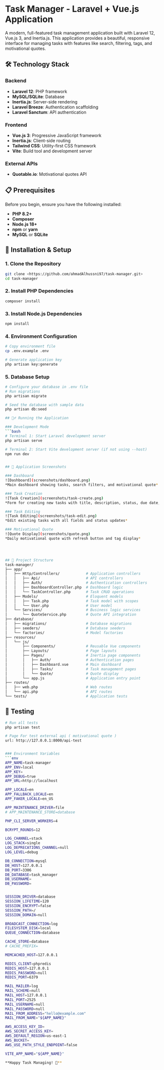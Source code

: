 # Task Manager - Laravel + Vue.js Application

A modern, full-featured task management application built with Laravel 12, Vue.js 3, and Inertia.js. This application provides a beautiful, responsive interface for managing tasks with features like search, filtering, tags, and motivational quotes.

## 🛠️ Technology Stack

### Backend
- **Laravel 12**: PHP framework
- **MySQL/SQLite**: Database
- **Inertia.js**: Server-side rendering
- **Laravel Breeze**: Authentication scaffolding
- **Laravel Sanctum**: API authentication

### Frontend
- **Vue.js 3**: Progressive JavaScript framework
- **Inertia.js**: Client-side routing
- **Tailwind CSS**: Utility-first CSS framework
- **Vite**: Build tool and development server

### External APIs
- **Quotable.io**: Motivational quotes API

## 📋 Prerequisites

Before you begin, ensure you have the following installed:
- **PHP 8.2+**
- **Composer**
- **Node.js 18+**
- **npm** or **yarn**
- **MySQL** or **SQLite**

## 🚀 Installation & Setup

### 1. Clone the Repository
```bash
git clone <https://github.com/ahmadAlhussni97/task-manager.git>
cd task-manager
```

### 2. Install PHP Dependencies
```bash
composer install
```

### 3. Install Node.js Dependencies
```bash
npm install
```

### 4. Environment Configuration
```bash
# Copy environment file
cp .env.example .env

# Generate application key
php artisan key:generate
```

### 5. Database Setup
```bash
# Configure your database in .env file
# Run migrations
php artisan migrate

# Seed the database with sample data
php artisan db:seed

## 🏃‍♂️ Running the Application

### Development Mode
```bash
# Terminal 1: Start Laravel development server
php artisan serve

# Terminal 2: Start Vite development server (if not using --host)
npm run dev


## 📱 Application Screenshots

### Dashboard
![Dashboard](screenshots/dashboard.png)
*Main dashboard showing tasks, search filters, and motivational quote*

### Task Creation
![Task Creation](screenshots/task-create.png)
*Form for creating new tasks with title, description, status, due date, and tags*

### Task Editing
![Task Editing](screenshots/task-edit.png)
*Edit existing tasks with all fields and status updates*

### Motivational Quote
![Quote Display](screenshots/quote.png)
*Daily motivational quote with refresh button and tag display*




## 📁 Project Structure
task-manager/
├── app/
│   ├── Http/Controllers/            # Application controllers
│   │   ├── Api/                     # API controllers
│   │   ├── Auth/                    # Authentication controllers
│   │   ├── DashboardController.php  # Dashboard logic
│   │   └── TaskController.php       # Task CRUD operations
│   ├── Models/                      # Eloquent models
│   │   ├── Task.php                 # Task model with scopes
│   │   └── User.php                 # User model
│   └── Services/                    # Business logic services
│       └── QuoteService.php         # Quote API integration
├── database/
│   ├── migrations/                  # Database migrations
│   ├── seeders/                     # Database seeders
│   └── factories/                   # Model factories
├── resources/
│   └── js/
│       ├── Components/              # Reusable Vue components
│       ├── Layouts/                 # Page layouts
│       ├── Pages/                   # Inertia page components
│       │   ├── Auth/                # Authentication pages
│       │   ├── Dashboard.vue        # Main dashboard
│       │   ├── Tasks/               # Task management pages
│       │   └── Quote/               # Quote display
│       └── app.js                   # Application entry point
├── routes/
│   ├── web.php                      # Web routes
│   └── api.php                      # API routes
└── tests/                           # Application tests
```


## 🧪 Testing

```bash
# Run all tests
php artisan test

# Page For test external api ( motivational quote )
url: http://127.0.0.1:8000/api-test


### Environment Variables
```env
APP_NAME=task-manager
APP_ENV=local
APP_KEY=
APP_DEBUG=true
APP_URL=http://localhost

APP_LOCALE=en
APP_FALLBACK_LOCALE=en
APP_FAKER_LOCALE=en_US

APP_MAINTENANCE_DRIVER=file
# APP_MAINTENANCE_STORE=database

PHP_CLI_SERVER_WORKERS=4

BCRYPT_ROUNDS=12

LOG_CHANNEL=stack
LOG_STACK=single
LOG_DEPRECATIONS_CHANNEL=null
LOG_LEVEL=debug

DB_CONNECTION=mysql
DB_HOST=127.0.0.1
DB_PORT=3306
DB_DATABASE=task_manager
DB_USERNAME=
DB_PASSWORD=


SESSION_DRIVER=database
SESSION_LIFETIME=120
SESSION_ENCRYPT=false
SESSION_PATH=/
SESSION_DOMAIN=null

BROADCAST_CONNECTION=log
FILESYSTEM_DISK=local
QUEUE_CONNECTION=database

CACHE_STORE=database
# CACHE_PREFIX=

MEMCACHED_HOST=127.0.0.1

REDIS_CLIENT=phpredis
REDIS_HOST=127.0.0.1
REDIS_PASSWORD=null
REDIS_PORT=6379

MAIL_MAILER=log
MAIL_SCHEME=null
MAIL_HOST=127.0.0.1
MAIL_PORT=2525
MAIL_USERNAME=null
MAIL_PASSWORD=null
MAIL_FROM_ADDRESS="hello@example.com"
MAIL_FROM_NAME="${APP_NAME}"

AWS_ACCESS_KEY_ID=
AWS_SECRET_ACCESS_KEY=
AWS_DEFAULT_REGION=us-east-1
AWS_BUCKET=
AWS_USE_PATH_STYLE_ENDPOINT=false

VITE_APP_NAME="${APP_NAME}"

**Happy Task Managing! 🎉**
